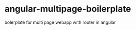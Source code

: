 angular-multipage-boilerplate
=============================

bolerplate for multi page webapp with router in angular
